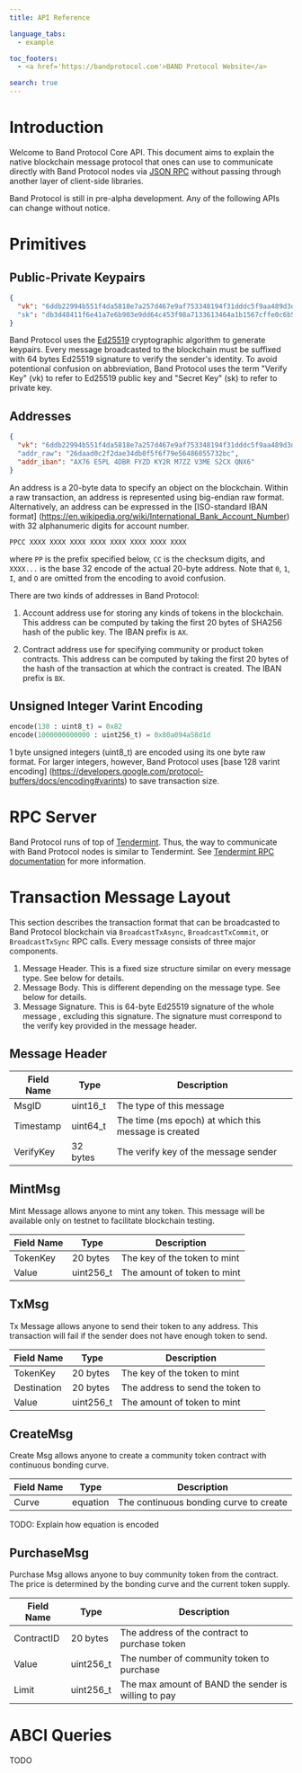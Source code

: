 ```yaml
---
title: API Reference

language_tabs:
  - example

toc_footers:
  - <a href='https://bandprotocol.com'>BAND Protocol Website</a>

search: true
---
```


# Introduction

Welcome to Band Protocol Core API. This document aims to explain the native
blockchain message protocol that ones can use to communicate directly with
Band Protocol nodes via [JSON RPC](https://www.jsonrpc.org/specification)
without passing through another layer of client-side libraries.

Band Protocol is still in pre-alpha development. Any of the following APIs
can change without notice.

# Primitives

## Public-Private Keypairs

```json
{
  "vk": "6ddb22994b551f4da5818e7a257d467e9af753348194f31dddc5f9aa489d3da1"
  "sk": "db3d48411f6e41a7e6b903e9dd64c453f98a7133613464a1b1567cffe0c6b5956ddb22994b551f4da5818e7a257d467e9af753348194f31dddc5f9aa489d3da1"
}
```

Band Protocol uses the [Ed25519](https://ed25519.cr.yp.to/) cryptographic
algorithm to generate keypairs. Every message broadcasted to the blockchain
must be suffixed with 64 bytes Ed25519 signature to verify the sender's
identity. To avoid potentional confusion on abbreviation, Band Protocol uses
the term "Verify Key" (vk) to refer to Ed25519 public key and "Secret Key" (sk)
to refer to private key.

## Addresses

```json
{
  "vk": "6ddb22994b551f4da5818e7a257d467e9af753348194f31dddc5f9aa489d3da1"
  "addr_raw": "26daad0c2f2dae34db0f5f6f79e56486055732bc",
  "addr_iban": "AX76 E5PL 4DBR FYZD KY2R M7ZZ V3ME S2CX QNX6"
}
```

An address is a 20-byte data to specify an object on the blockchain. Within
a raw transaction, an address is represented using big-endian raw format.
Alternatively, an address can be expressed in the [ISO-standard IBAN format]
(https://en.wikipedia.org/wiki/International_Bank_Account_Number) with 32
alphanumeric digits for account number.

`PPCC XXXX XXXX XXXX XXXX XXXX XXXX XXXX XXXX`

where `PP` is the prefix specified below, `CC` is the checksum digits, and
`XXXX...` is the base 32 encode of the actual 20-byte address. Note that
`0`, `1`, `I`, and `O` are omitted from the encoding to avoid confusion.

There are two kinds of addresses in Band Protocol:

1. Account address use for storing any kinds of tokens in the blockchain. This
address can be computed by taking the first 20 bytes of SHA256 hash of the
public key. The IBAN prefix is `AX`.

2. Contract address use for specifying community or product token contracts.
This address can be computed by taking the first 20 bytes of the hash of
the transaction at which the contract is created. The IBAN prefix is `BX`.

## Unsigned Integer Varint Encoding

```python
encode(130 : uint8_t) = 0x82
encode(1000000000000 : uint256_t) = 0x80a094a58d1d
```

1 byte unsigned integers (uint8_t) are encoded using its one byte raw format.
For larger integers, however, Band Protocol uses [base 128 varint encoding]
(https://developers.google.com/protocol-buffers/docs/encoding#varints) to
save transaction size.

# RPC Server

Band Protocol runs of top of [Tendermint](https://tendermint.com/). Thus,
the way to communicate with Band Protocol nodes is similar to Tendermint.
See [Tendermint RPC documentation](https://tendermint.github.io/slate/) for
more information.

# Transaction Message Layout

This section describes the transaction format that can be broadcasted to
Band Protocol blockchain via `BroadcastTxAsync`, `BroadcastTxCommit`, or
`BroadcastTxSync` RPC calls. Every message consists of three major components.

1. Message Header. This is a fixed size structure similar on every message
type. See below for details.
2. Message Body. This is different depending on the message type. See below
for details.
3. Message Signature. This is 64-byte Ed25519 signature of the whole message
, excluding this signature. The signature must correspond to the verify key
provided in the message header.

## Message Header

Field Name | Type | Description
-------------- | -------------- | --------------
MsgID | uint16_t | The type of this message
Timestamp | uint64_t | The time (ms epoch) at which this message is created
VerifyKey | 32 bytes | The verify key of the message sender

## MintMsg

Mint Message allows anyone to mint any token. This message will be available
only on testnet to facilitate blockchain testing.

Field Name | Type | Description
-------------- | -------------- | --------------
TokenKey | 20 bytes | The key of the token to mint
Value | uint256_t | The amount of token to mint

## TxMsg

Tx Message allows anyone to send their token to any address. This transaction
will fail if the sender does not have enough token to send.

Field Name | Type | Description
-------------- | -------------- | --------------
TokenKey | 20 bytes | The key of the token to mint
Destination | 20 bytes | The address to send the token to
Value | uint256_t | The amount of token to mint

## CreateMsg

Create Msg allows anyone to create a community token contract with continuous
bonding curve.

Field Name | Type | Description
-------------- | -------------- | --------------
Curve | equation | The continuous bonding curve to create

TODO: Explain how equation is encoded

## PurchaseMsg

Purchase Msg allows anyone to buy community token from the contract. The price
is determined by the bonding curve and the current token supply.


Field Name | Type | Description
-------------- | -------------- | --------------
ContractID | 20 bytes | The address of the contract to purchase token
Value | uint256_t | The number of community token to purchase
Limit | uint256_t | The max amount of BAND the sender is willing to pay


# ABCI Queries

TODO
